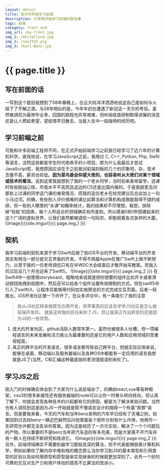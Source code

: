 ```yaml
---
layout: detail
title: 我为何开始学习前端
description: 分享我开始学习前端的那些事
tags: 前端
category: front_end
img_url: /my-front.jpg
img_1: /whiteCloud.jpg
img_2: /swiftUI.png
img_3: /Karl-Benz.jpg
---
```

# {{ page.title }}
## 写在前面的话
一写到这个题目就想到了08年春晚上，白云大妈洋洋洒洒地说这自己是如何与火结下了不解之源。与08年相似的是，今年年初也遭遇了新冠这一天灾的考验。虽然被调侃为最惨毕业季，回国的路程也异常艰难，但听闻疫苗研制取得进展的消息还是让人燃起希望，望疫情早日散去，当是人生中一段独特的经历吧。
## 学习前端之前
可能和许多前端工程师不同，在正式开始前端学习之前我已经学习了近六年的计算机科学。直观地说，在学习JavaScript之前，我用过 C, C++, Python, Php, Swfit等语言，当然这些都是学生时代练练手的小项目。那为什么我最后才尝试JavaScript呢，我想原因应该在于之前我对前端刻板的几个的印象吧，杂，技术含量不高，薪资也较低。**因为菜鸟是会仰望大佬的，也容易听从大佬们对某个领域或技术的看法**。说到这里我就想到了我的一个老乡同学，当时初来美帝留学，选课时有些胆战心惊，毕竟水平不高而且这边的CS还是比国内难的。于是我就爱去问那些上过课的同学这门课的难易情况，而我的这位老乡在给完建议后总会加上一句小马过河。的确，有些别人评价很难的课比如算法和计算机构成我能取得不错的成绩，但一些别人眼里的“水课”如概率统计，我的结果却不尽理想。我想，排除掉“轻敌”的因素，每个人所适合的领域确实有所差别。所以感谢0和1所搭建起来的这个广阔的虚拟世界，让我们虽然都被调侃一句码农，却能砌着各式各样的大厦。
![Image]({{site.imgurl}}{{ page.img_1 }})
## 契机
我学习前端的契机来源于学习Swift后做了些iOS平台的开发，移动端平台的开发其实有相当一部分是交互界面的开发。不得不佩服Apple在推广Swift上做不断努力，以至于我的一位老师调侃只有在WWDC大会结束后才敢开始写教案。而我入坑过后没几个月也迎来了Swift5。
![Image]({{site.imgurl}}{{ page.img_2 }})
在Swift4中一般使用storyboard，粗略地来说就是把你想要的组件比如开关或者滑动按钮拖拽到视图中，然后还可以给各个组件设置布局限制的方式。但在swift5中引入了swiftUI，让程序员能够用代码加实施预览的方式完成交互页面。后者一经推出，iOS开发社区便一下炸开了，在众多评论中，有一条吸引了我的注意
> 我从JS社区转来做原生应用开发，但苹果真的应该去学学JS社区是怎么做前端开发的。
就是这样我的目光来到了JS，但让我真正作出转变的还是因为JS的一些优势。
1. 庞大的开发社区，github活跃人数常年第一。虽然也被很多人吐槽，但一项编程语言的未来发展和活力我认为最重要的还是它的用户人数和应用领域的受重视程度。
2. 真正的跨平台的开发语言，很多语言都号称自己跨平台，但就实际应用来说，能够在桌面，移动端以及服务器端以及各种OS中都能有一定应用的语言我想就是JS了(当然，C和汇编这种最底层的老流氓就请别来杠了)。
## 学习JS之后
刚入门的时候确实体会到了大家为什么说前端杂了，的确如react,vue等各种框架，css3的很多新属性还有服务器端的node可以让你一时晕头转向转向，但认真了解下，你就会发现各种技术的兴起都有它的原因，都是为了解决某些问题。当然也有人调侃到这是因为JS一开始就是帮不懂语言设计的搞得一个有着“原罪”语言。但是要我来看，今天的汽车和当年benz发明的汽车早已经有了天壤之别，如果回到过去给benz一辆迈巴赫然后问他里面各个部件分别有什么作用，他用尽一生研究也许都无法告诉你答案。因为这是经历了一次次实验，解决了一个个问题后的产物。所以重要的不是benz当年把汽车造的有多完美，而是大家离不开汽车并有一群人在持续不断研究和改进它。
![Image]({{site.imgurl}}{{ page.img_2 }})
另外，前端领域确实不需要机器学习那般高深的算法，但不代表能够脱离计算机科学，例如如果你了解内存中堆和栈的概念那么当你学习到JS的基本类型和引用类型的区别以及如何用原型和原型链来实现继承的时候就更加深刻了。此外一个好的可靠的交互对生产力和用户体验的提高不比算法的改进小。